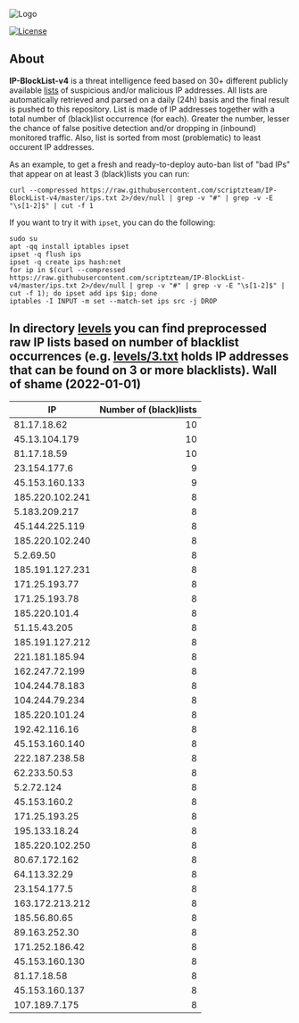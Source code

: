 ![Logo](https://i.imgur.com/PyKLAe7.png)

[![License](https://img.shields.io/badge/license-The_Unlicense-red.svg)](https://unlicense.org/)

About
----

**IP-BlockList-v4** is a threat intelligence feed based on 30+ different publicly available [lists](https://github.com/stamparm/maltrail) of suspicious and/or malicious IP addresses. All lists are automatically retrieved and parsed on a daily (24h) basis and the final result is pushed to this repository. List is made of IP addresses together with a total number of (black)list occurrence (for each). Greater the number, lesser the chance of false positive detection and/or dropping in (inbound) monitored traffic. Also, list is sorted from most (problematic) to least occurent IP addresses.

As an example, to get a fresh and ready-to-deploy auto-ban list of "bad IPs" that appear on at least 3 (black)lists you can run:

```
curl --compressed https://raw.githubusercontent.com/scriptzteam/IP-BlockList-v4/master/ips.txt 2>/dev/null | grep -v "#" | grep -v -E "\s[1-2]$" | cut -f 1
```

If you want to try it with `ipset`, you can do the following:

```
sudo su
apt -qq install iptables ipset
ipset -q flush ips
ipset -q create ips hash:net
for ip in $(curl --compressed https://raw.githubusercontent.com/scriptzteam/IP-BlockList-v4/master/ips.txt 2>/dev/null | grep -v "#" | grep -v -E "\s[1-2]$" | cut -f 1); do ipset add ips $ip; done
iptables -I INPUT -m set --match-set ips src -j DROP
```

In directory [levels](levels) you can find preprocessed raw IP lists based on number of blacklist occurrences (e.g. [levels/3.txt](levels/3.txt) holds IP addresses that can be found on 3 or more blacklists).
Wall of shame (2022-01-01)
----

|IP|Number of (black)lists|
|---|--:|
81.17.18.62|10
45.13.104.179|10
81.17.18.59|10
23.154.177.6|9
45.153.160.133|9
185.220.102.241|8
5.183.209.217|8
45.144.225.119|8
185.220.102.240|8
5.2.69.50|8
185.191.127.231|8
171.25.193.77|8
171.25.193.78|8
185.220.101.4|8
51.15.43.205|8
185.191.127.212|8
221.181.185.94|8
162.247.72.199|8
104.244.78.183|8
104.244.79.234|8
185.220.101.24|8
192.42.116.16|8
45.153.160.140|8
222.187.238.58|8
62.233.50.53|8
5.2.72.124|8
45.153.160.2|8
171.25.193.25|8
195.133.18.24|8
185.220.102.250|8
80.67.172.162|8
64.113.32.29|8
23.154.177.5|8
163.172.213.212|8
185.56.80.65|8
89.163.252.30|8
171.252.186.42|8
45.153.160.130|8
81.17.18.58|8
45.153.160.137|8
107.189.7.175|8
